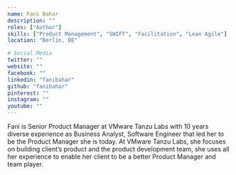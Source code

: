 ```yaml
---
name: Fani Bahar
description: ""
roles: ["Author"]
skills: ["Product Management", "SWIFT", "Facilitation", "Lean Agile"]
location: "Berlin, DE"

# Social Media 
twitter: ""
website: ""
facebook: ""
linkedin: "fanibahar"
github: "fanibahar"
pinterest: ""
instagram: ""
youtube: ""
---
```


Fani is Senior Product Manager at VMware Tanzu Labs with 10 years diverse experience as Business Analyst, Software Engineer that led her to be the Product Manager she is today. 
At VMware Tanzu Labs, she focuses on building client’s product and the product development team, she uses all her experience to enable her client to be a better Product Manager and team player.
